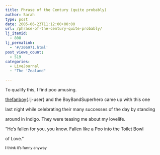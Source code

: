 ```yaml
---
title: Phrase of the Century (quite probably)
author: Sarah
type: post
date: 2005-06-23T11:12:00+00:00
url: /phrase-of-the-century-quite-probably/
lj_itemid:
  - 808
lj_permalink:
  - '#/206971.html'
post_views_count:
  - 519
categories:
  - LiveJournal
  - "The 'Zealand"

---
```

To qualify this, I find poo amusing.

[thefanboy][1]{.lj-user} and the BoyBandSuperhero came up with this one
  
last night while celebrating their many successes of the day by standing
  
around in Indigo. They were teasing me about my lovelife.

&#8220;He&#8217;s fallen for you, you know. Fallen like a Poo into the Toilet Bowl
  
of Love.&#8221;

<small><b>I</b> think it&#8217;s funny anyway</small>

 [1]: http://thefanboy.livejournal.com/